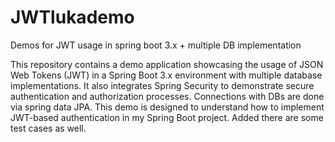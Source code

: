 # JWTlukademo
Demos for JWT usage in spring boot 3.x + multiple DB implementation

This repository contains a demo application showcasing the usage of JSON Web Tokens (JWT) in a Spring Boot 3.x environment with multiple database implementations.
It also integrates Spring Security to demonstrate secure authentication and authorization processes. Connections with DBs are done via spring data JPA. This demo is designed to understand how to 
implement JWT-based authentication in my Spring Boot project. Added there are some test cases as well.
